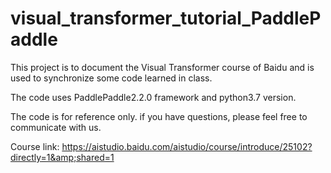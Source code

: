 # visual_transformer_tutorial_PaddlePaddle
This project is to document the Visual Transformer course of Baidu and is used to synchronize some code learned in class. 

The code uses PaddlePaddle2.2.0 framework and python3.7 version. 

The code is for reference only. if you have questions, please feel free to communicate with us.  

Course link: https://aistudio.baidu.com/aistudio/course/introduce/25102?directly=1&amp;shared=1
